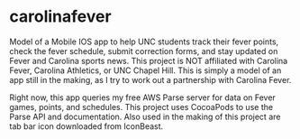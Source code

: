 # carolinafever


Model of a Mobile IOS app to help UNC students track their fever points, check the fever schedule, submit correction forms,
and stay updated on Fever and Carolina sports news. This project is NOT affiliated with Carolina Fever, Carolina Athletics,
or UNC Chapel Hill. This is simply a model of an app still in the making, as I try to work out a partnership with Carolina Fever.

Right now, this app queries my free AWS Parse server for data on Fever games, points, and schedules. This project uses CocoaPods
to use the Parse API and documentation. Also used in the making of this project are tab bar icon downloaded from IconBeast.

